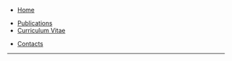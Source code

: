 <!-- docs/_sidebar.md -->

* [Home](/)
<!--* [Research](/pages/research.md) -->
* [Publications](/pages/publications/README.md)
* [Curriculum Vitae](/pages/cv.md)
<!-- * [Resources](/pages/coding/README.md) -->
* [Contacts](/pages/contacts.md)

---
<!--* Optical Imaging </br>
* [Projects](/pages/projects.md)

  * [Retinotopy](/RetinoProj/README.md)
  * [Decoding](decoding.md)
  * [Ort Decoding](https://github.com/giacomox/OrtDiscrimination/blob/master/README.md)


* Site
  * [Developer](/Develope_site.md)


   * [Vasculature segmentation](https://gitlab.com/nicstrisc/B-COSFIRE-MATLAB) -->
